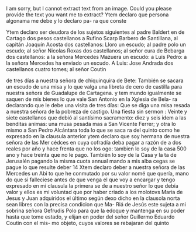 I am sorry, but I cannot extract text from an image. Could you please provide the text you want me to extract?
Ytem declaro que persona algonama me debe y lo declaro pa- ra que conste

Ytem declaro ser deudora de los sujetos siguientes al padre Baldert en de Cartago dos pesos castellanos a Rufino Scarp
Barbero de Santillana, al capitán Joaquín Acosta dos castellanos: Lloro un escudo; al padre polo un escudo; al señor Nicolas Roxas dos castellanos; al señor cura de Bebarga dos castellanos: a la señora Mercedes Mazuera un escudo: a Luis
Pedro: a la señora Mercedes ha enviado un escudo. A Luis: Jose Andrada dos castellanos cuatro tomes; al señor Coutin

de tres días a nuestra señora de chiquinquira de Bete:
También se sacara un escudo de una misa y lo que valga una libreta de cero de castilla para nuestra señora de Guadalupe de Cartagena.
y tem mundo igualmente se saquen de mis bienes lo que vale
San Antonio en la Xglesia de Bela- ra declarando que le debe una visita de tres días: Que se diga una misa resada a nuestra señora de la pobreza de castigo.
Una fiesta sin sermon : Veinte y siete castellanos que debió al santísimo sacramento: diez y seis idem a las benditas animas: una musa pesada mas a San Vicente Ferrer; y otra lo mismo a San Pedro Alcántara toda lo que se saca
ra del quinto como he expresado en la clausula anterior
ytem declaro que soy hermana de nuestra señora de las Mer
cédces en cuya cofradía deba pagar a razón de a dos reales por
año y hace frenta que no los ogo: tambien lo soy de la casa 500
ano y hace treinta que no le pago. También lo soy de la Casa y la ta de Jerusalén pagando la misma cuota annual mando a mis alba cegas se pague lo que resulte deber 14 Xtem declaro deber a nuestra señora de las Mercedes un Abi
to que he conmutado por su valor nomé que quería, mano
do que si falleciese antes de que venga el que voy a encargar y
tengo expresado en mi clausula la primera se de a nuestro señor
lo que debía valor
y ellos es mi voluntad que por haber criado a los molotovs Maria de Jesus y Juan adquiridos el último según dexo dicho en la clausola norta sean libres con la precisa condicion que Ma-
Riá de Jesús este sujeta a mi sobrina señora Gefrudis Polo para que la edoque y mantenga en su poder hasta que tome estado, y elijan en poder del señor Guillermo Eduardo Coutin con el mis- mo objeto, cuyos valores se rebajaran del quinto